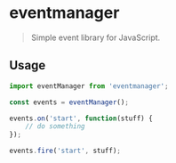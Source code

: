 # eventmanager

> Simple event library for JavaScript.

## Usage

```js
import eventManager from 'eventmanager';

const events = eventManager();

events.on('start', function(stuff) {
    // do something
});

events.fire('start', stuff);
```
